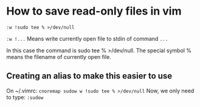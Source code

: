 # How to save read-only files in vim

`
:w !sudo tee % >/dev/null
`

`
:w !...
`
Means write currently open file to stdin of command `...`

In this case the command is sudo tee % >/dev/null. The special symbol % means the filename of currently open file.

## Creating an alias to make this easier to use
On ~/.vimrc:
`
cnoremap sudow w !sudo tee % >/dev/null
`
Now, we only need to type:
`
:sudow
`
